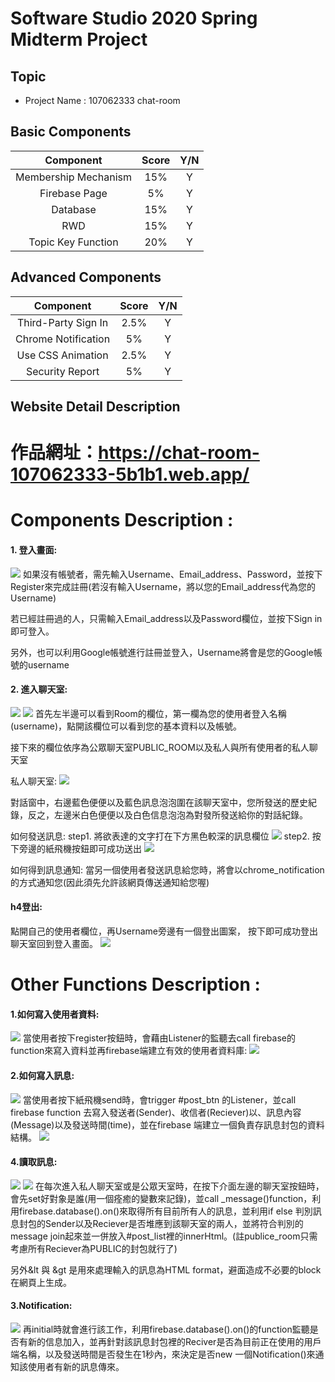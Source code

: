 # Software Studio 2020 Spring Midterm Project

## Topic
* Project Name : 107062333 chat-room

## Basic Components
|Component|Score|Y/N|
|:-:|:-:|:-:|
|Membership Mechanism|15%|Y|
|Firebase Page|5%|Y|
|Database|15%|Y|
|RWD|15%|Y|
|Topic Key Function|20%|Y|

## Advanced Components
|Component|Score|Y/N|
|:-:|:-:|:-:|
|Third-Party Sign In|2.5%|Y|
|Chrome Notification|5%|Y|
|Use CSS Animation|2.5%|Y|
|Security Report|5%|Y|

## Website Detail Description

# 作品網址：https://chat-room-107062333-5b1b1.web.app/

# Components Description : 
#### 1. 登入畫面:
![](https://i.imgur.com/4UDTaaX.png)
如果沒有帳號者，需先輸入Username、Email_address、Password，並按下Register來完成註冊(若沒有輸入Username，將以您的Email_address代為您的Username)

若已經註冊過的人，只需輸入Email_address以及Password欄位，並按下Sign in 即可登入。

另外，也可以利用Google帳號進行註冊並登入，Username將會是您的Google帳號的username


#### 2. 進入聊天室:
![](https://i.imgur.com/rqYpTOz.png)
![](https://i.imgur.com/qbjocxR.png)
首先左半邊可以看到Room的欄位，第一欄為您的使用者登入名稱(username)，點開該欄位可以看到您的基本資料以及帳號。

接下來的欄位依序為公眾聊天室PUBLIC_ROOM以及私人與所有使用者的私人聊天室

私人聊天室:
![](https://i.imgur.com/SN6KgEY.png)


對話窗中，右邊藍色便便以及藍色訊息泡泡圍在該聊天室中，您所發送的歷史紀錄，反之，左邊米白色便便以及白色信息泡泡為對發所發送給你的對話紀錄。

如何發送訊息:
step1. 將欲表達的文字打在下方黑色較深的訊息欄位
![](https://i.imgur.com/w6pgqwk.png)
step2. 按下旁邊的紙飛機按鈕即可成功送出
![](https://i.imgur.com/dN4kdJg.png)

如何得到訊息通知:
當另一個使用者發送訊息給您時，將會以chrome_notification的方式通知您(因此須先允許該網頁傳送通知給您喔)

#### h4登出:
點開自己的使用者欄位，再Username旁邊有一個登出圖案，
按下即可成功登出聊天室回到登入畫面。
![](https://i.imgur.com/ZaD1jQL.png)









# Other Functions Description : 
#### 1.如何寫入使用者資料:
![](https://i.imgur.com/bruR4HO.png)
當使用者按下register按鈕時，會藉由Listener的監聽去call firebase的function來寫入資料並再firebase端建立有效的使用者資料庫:
![](https://i.imgur.com/hPyyn1e.png)



#### 2.如何寫入訊息:
![](https://i.imgur.com/2tCji2c.png)
當使用者按下紙飛機send時，會trigger #post_btn 的Listener，並call firebase function 去寫入發送者(Sender)、收信者(Reciever)以、訊息內容(Message)以及發送時間(time)，並在firebase 端建立一個負責存訊息封包的資料結構。
![](https://i.imgur.com/NYzxods.png)

#### 4.讀取訊息:
![](https://i.imgur.com/hzAAt13.png)
![](https://i.imgur.com/E5euhCB.png)
在每次進入私人聊天室或是公眾天室時，在按下介面左邊的聊天室按鈕時，會先set好對象是誰(用一個痊癒的變數來記錄)，並call
_message()function，利用firebase.database().on()來取得所有目前所有人的訊息，並利用if else 判別訊息封包的Sender以及Reciever是否堆應到該聊天室的兩人，並將符合判別的message join起來並一併放入#post_list裡的innerHtml。(註publice_room只需考慮所有Reciever為PUBLIC的封包就行了)

另外&lt 與 &gt 是用來處理輸入的訊息為HTML format，避面造成不必要的block在網頁上生成。

#### 3.Notification:
![](https://i.imgur.com/y4MOxSk.png)
再initial時就會進行該工作，利用firebase.database().on()的function監聽是否有新的信息加入，並再針對該訊息封包裡的Reciver是否為目前正在使用的用戶端名稱，以及發送時間是否發生在1秒內，來決定是否new 一個Notification()來通知該使用者有新的訊息傳來。


